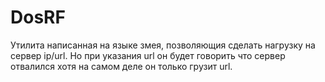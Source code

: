 # DosRF
Утилита написанная на языке змея, позволяющия сделать нагрузку на сервер ip/url.
Но при указания url он будет говорить что сервер отвалился хотя на самом деле он только грузит url.
